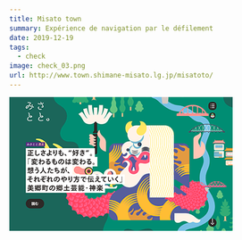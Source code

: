 ```yaml
---
title: Misato town
summary: Expérience de navigation par le défilement
date: 2019-12-19
tags:
  - check
image: check_03.png
url: http://www.town.shimane-misato.lg.jp/misatoto/
---
```

![image de la carte du site Misato town](/static/img/check_03.png)
